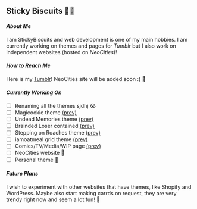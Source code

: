 ## Sticky Biscuits :pretzel::sparkles:

#### *About Me*
I am StickyBiscuits and web development is one of my main hobbies. I am currently working on themes and pages for *Tumblr* but I also work on independent websites (hosted on *NeoCities*)!

#### *How to Reach Me*
Here is my [Tumblr](https://stickybiscuits.tumblr.com)!
NeoCities site will be added soon :) :llama:

#### *Currently Working On*
- [ ] Renaming all the themes sjdhj :sob:
- [ ] Magicookie theme [\(prev)](https://magicookie-theme.tumblr.com/)
- [ ] Undead Memories theme [\(prev)](https://undead-memories.tumblr.com/)
- [ ] Brainded Loser contained [\(prev)](https://braindead-loser.tumblr.com/)
- [ ] Stepping on Roaches theme [\(prev)](https://stepping-on-roaches.tumblr.com/)
- [ ] iamoatmeal grid theme [\(prev)](https://iamoatmealtheme.tumblr.com/)
- [ ] Comics/TV/Media/WIP page [\(prev)](https://stickybiscuits.tumblr.com/wip-page)
- [ ] NeoCities website :mushroom:
- [ ] Personal theme :mushroom:

#### *Future Plans*
I wish to experiment with other websites that have themes, like Shopify and WordPress. Maybe also start making carrds on request, they are very trendy right now and seem a lot fun! :llama:
